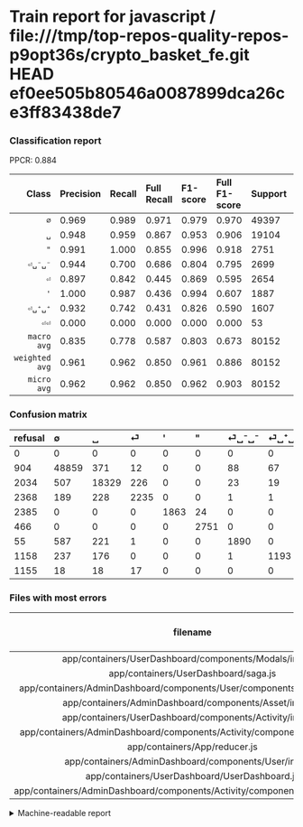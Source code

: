 # Train report for javascript / file:///tmp/top-repos-quality-repos-p9opt36s/crypto_basket_fe.git HEAD ef0ee505b80546a0087899dca26ce3ff83438de7

### Classification report

PPCR: 0.884

| Class | Precision | Recall | Full Recall | F1-score | Full F1-score | Support | Full Support | PPCR |
|------:|:----------|:-------|:------------|:---------|:---------|:--------|:-------------|:-----|
| `∅` | 0.969| 0.989| 0.971| 0.979| 0.970| 49397| 50301| 0.982 |
| `␣` | 0.948| 0.959| 0.867| 0.953| 0.906| 19104| 21138| 0.904 |
| `"` | 0.991| 1.000| 0.855| 0.996| 0.918| 2751| 3217| 0.855 |
| `⏎␣⁻␣⁻` | 0.944| 0.700| 0.686| 0.804| 0.795| 2699| 2754| 0.980 |
| `⏎` | 0.897| 0.842| 0.445| 0.869| 0.595| 2654| 5022| 0.528 |
| `'` | 1.000| 0.987| 0.436| 0.994| 0.607| 1887| 4272| 0.442 |
| `⏎␣⁺␣⁺` | 0.932| 0.742| 0.431| 0.826| 0.590| 1607| 2765| 0.581 |
| `⏎⏎` | 0.000| 0.000| 0.000| 0.000| 0.000| 53| 1208| 0.044 |
| `macro avg` | 0.835| 0.778| 0.587| 0.803| 0.673| 80152| 90677| 0.884 |
| `weighted avg` | 0.961| 0.962| 0.850| 0.961| 0.886| 80152| 90677| 0.884 |
| `micro avg` | 0.962| 0.962| 0.850| 0.962| 0.903| 80152| 90677| 0.884 |

### Confusion matrix

|refusal|  ∅| ␣| ⏎| '| "| ⏎␣⁻␣⁻| ⏎␣⁺␣⁺| ⏎⏎| 
|:---|:---|:---|:---|:---|:---|:---|:---|:---|
|0 |0 |0 |0 |0 |0 |0 |0 |0 |
|904 |48859 |371 |12 |0 |0 |88 |67 |0 |
|2034 |507 |18329 |226 |0 |0 |23 |19 |0 |
|2368 |189 |228 |2235 |0 |0 |1 |1 |0 |
|2385 |0 |0 |0 |1863 |24 |0 |0 |0 |
|466 |0 |0 |0 |0 |2751 |0 |0 |0 |
|55 |587 |221 |1 |0 |0 |1890 |0 |0 |
|1158 |237 |176 |0 |0 |0 |1 |1193 |0 |
|1155 |18 |18 |17 |0 |0 |0 |0 |0 |

### Files with most errors

| filename | number of errors|
|:----:|:-----|
| app/containers/UserDashboard/components/Modals/index.js | 90 |
| app/containers/UserDashboard/saga.js | 86 |
| app/containers/AdminDashboard/components/User/components/Activity/index.js | 75 |
| app/containers/AdminDashboard/components/Asset/index.js | 73 |
| app/containers/UserDashboard/components/Activity/index.js | 62 |
| app/containers/AdminDashboard/components/Activity/components/TradeView.js | 62 |
| app/containers/App/reducer.js | 58 |
| app/containers/AdminDashboard/components/User/index.js | 57 |
| app/containers/UserDashboard/UserDashboard.js | 53 |
| app/containers/AdminDashboard/components/Activity/components/TransferView.js | 53 |

<details>
    <summary>Machine-readable report</summary>
```json
{
  "cl_report": {"\"": {"f1-score": 0.9956568946796959, "precision": 0.9913513513513513, "recall": 1.0, "support": 2751}, "\u0027": {"f1-score": 0.9936, "precision": 1.0, "recall": 0.9872813990461049, "support": 1887}, "macro avg": {"f1-score": 0.802637975234026, "precision": 0.8351571872679063, "recall": 0.7775730223292991, "support": 80152}, "micro avg": {"f1-score": 0.9621718734404631, "precision": 0.9621718734404631, "recall": 0.9621718734404631, "support": 80152}, "weighted avg": {"f1-score": 0.9607013353122035, "precision": 0.9610741059685457, "recall": 0.9621718734404631, "support": 80152}, "\u2205": {"f1-score": 0.9791971461210093, "precision": 0.9694823104549875, "recall": 0.9891086503228941, "support": 49397}, "\u23ce": {"f1-score": 0.8688046647230321, "precision": 0.8972300281011641, "recall": 0.8421250941974379, "support": 2654}, "\u23ce\u23ce": {"f1-score": 0.0, "precision": 0.0, "recall": 0.0, "support": 53}, "\u23ce\u2423\u207a\u2423\u207a": {"f1-score": 0.8264634568756494, "precision": 0.93203125, "recall": 0.7423771001866832, "support": 1607}, "\u23ce\u2423\u207b\u2423\u207b": {"f1-score": 0.803913228413441, "precision": 0.9435846230654019, "recall": 0.700259355316784, "support": 2699}, "\u2423": {"f1-score": 0.9534684110593805, "precision": 0.9475779351703458, "recall": 0.9594325795644891, "support": 19104}},
  "cl_report_full": {"\"": {"f1-score": 0.9182242990654206, "precision": 0.9913513513513513, "recall": 0.8551445446067765, "support": 3217}, "\u0027": {"f1-score": 0.6073349633251833, "precision": 1.0, "recall": 0.43609550561797755, "support": 4272}, "macro avg": {"f1-score": 0.672622208191352, "precision": 0.8351571872679063, "recall": 0.5865581318918209, "support": 90677}, "micro avg": {"f1-score": 0.9028911952888561, "precision": 0.9621718734404631, "recall": 0.8504913042998776, "support": 90677}, "weighted avg": {"f1-score": 0.8856701244616404, "precision": 0.9477441583689421, "recall": 0.8504913042998776, "support": 90677}, "\u2205": {"f1-score": 0.9704065621958728, "precision": 0.9694823104549875, "recall": 0.9713325778811555, "support": 50301}, "\u23ce": {"f1-score": 0.5949687208838014, "precision": 0.8972300281011641, "recall": 0.44504181600955794, "support": 5022}, "\u23ce\u23ce": {"f1-score": 0.0, "precision": 0.0, "recall": 0.0, "support": 1208}, "\u23ce\u2423\u207a\u2423\u207a": {"f1-score": 0.5898640296662546, "precision": 0.93203125, "recall": 0.4314647377938517, "support": 2765}, "\u23ce\u2423\u207b\u2423\u207b": {"f1-score": 0.7946184570107211, "precision": 0.9435846230654019, "recall": 0.6862745098039216, "support": 2754}, "\u2423": {"f1-score": 0.9055606333835627, "precision": 0.9475779351703458, "recall": 0.8671113634213266, "support": 21138}},
  "ppcr": 0.88392866989424
}
```
</details>
